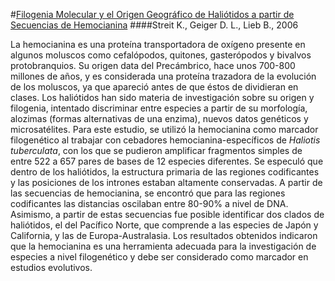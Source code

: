 #[Filogenia Molecular y el Origen Geográfico de Haliótidos a partir de Secuencias de Hemocianina](http://mollus.oxfordjournals.org/content/72/1/105.full)
####Streit K., Geiger D. L., Lieb B., 2006

La hemocianina es una proteína transportadora de oxígeno presente en algunos moluscos como cefalópodos, quitones, gasterópodos y bivalvos protobranquios. Su origen data del Precámbrico, hace unos 700-800 millones de años, y es considerada una proteína trazadora de la evolución de los moluscos, ya que apareció antes de que éstos de dividieran en clases.
	Los haliótidos han sido materia de investigación sobre su origen y filogenia, intentado discriminar entre especies a partir de su morfología, alozimas (formas alternativas de una enzima), nuevos datos genéticos y microsatélites.
	Para este estudio, se utilizó la hemocianina como marcador filogenético al trabajar con cebadores hemocianina-específicos de *Haliotis tuberculata*, con los que se pudieron amplificar fragmentos simples de entre 522 a 657 pares de bases de 12 especies diferentes.
	Se especuló que dentro de los haliótidos, la estructura primaria de las regiones codificantes y las posiciones de los intrones estaban altamente conservadas. A partir de las secuencias de hemocianina, se encontró que para las regiones codificantes las distancias oscilaban entre 80-90% a nivel de DNA. Asimismo, a partir de estas secuencias fue posible identificar dos clados de haliótidos, el del Pacífico Norte, que comprende a las especies de Japón y California, y las de Europa-Australasia.
	Los resultados obtenidos indicaron que la hemocianina es una herramienta adecuada para la investigación de especies a nivel filogenético y debe ser considerado como marcador en estudios evolutivos.
